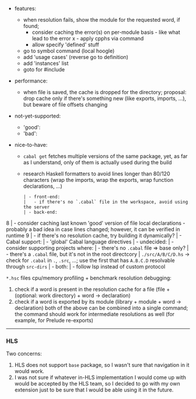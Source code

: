 - features:
  - when resolution fails, show the module for the requested word, if found;
    - consider caching the error(s) on per-module basis - like what lead to the error
x - apply cpphs via command
    - allow specify 'defined' stuff
  - go to symbol command (local hoogle)
  - add 'usage cases' (reverse go to definition)
  - add 'instances' list
  - goto for #include

- performance:
  - when file is saved, the cache is dropped for the directory;
    proposal: drop cache only if there's something new (like exports, imports, ...), but beware of file offsets changing

- not-yet-supported:
  - 'good':
  - 'bad':

- nice-to-have:
  - `cabal get` fetches multiple versions of the same package, yet, as far as I understand, only of them is actually used during the build
  - research Haskell formatters to avoid lines longer than 80/120 characters (wrap the imports, wrap the exports, wrap function declarations, ...)

		| - front-end:
		|   - if there's no `.cabal` file in the workspace, avoid using the server
		| - back-end:
8		|   - consider caching last known 'good' version of file local declarations - probably a bad idea in case lines changed; however, it can be verified in runtime
9   |   - if there's no resolution cache, try building it dynamically?
    |   - Cabal support:
    |     - 'global' Cabal language directives
		| - undecided:
		|   - consider supporting projects where:
		|     - there's no `.cabal` file => base only? 
		|     - there's a `.cabal` file, but it's not in the root directcory
		|       `./src/A/B/C/D.hs` -> check for `.cabal` in `.`, `.src`, ...; use the first that has `A.B.C.D` resolvable through `src-dirs`
  	| - both:
  	|   - follow lsp instead of custom protocol

`*.hsc` files
cpu/memory profiling + benchmark
resolution debugging:
   1. check if a word is present in the resolution cache for a file (file + (optional: work directory) + word -> declaration)
   2. check if a word is exported by its module (library + module + word -> declaration)
   both of the above can be combined into a single command; the command should work for intermediate resolutions as well (for example, for Prelude re-exports)


---

### HLS
Two concerns:
1. HLS does not support `base` package, so I wasn't sure that navigation in it would work.
2. I was not sure if whatever in-HLS implementation I would come up with would be accepted by the HLS team, so I decided to go with my own extension just to be sure that I would be able using it in the future.